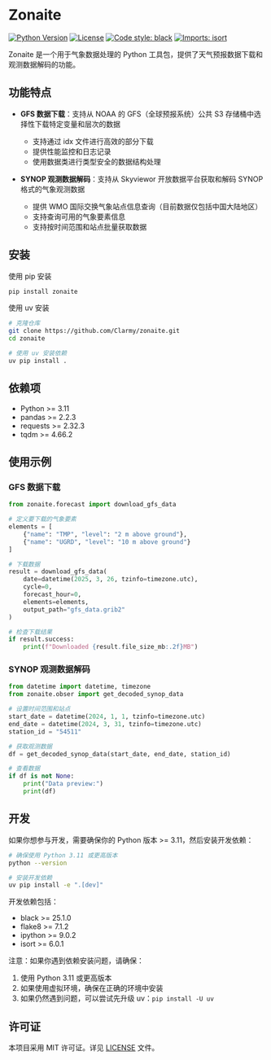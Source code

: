# Zonaite

[![Python Version](https://img.shields.io/badge/python-3.11+-blue.svg)](https://www.python.org/downloads/)
[![License](https://img.shields.io/badge/license-MIT-green.svg)](LICENSE)
[![Code style: black](https://img.shields.io/badge/code%20style-black-000000.svg)](https://github.com/psf/black)
[![Imports: isort](https://img.shields.io/badge/%20imports-isort-%231674b1?style=flat&labelColor=ef8336)](https://pycqa.github.io/isort/)

Zonaite 是一个用于气象数据处理的 Python 工具包，提供了天气预报数据下载和观测数据解码的功能。

## 功能特点

- **GFS 数据下载**：支持从 NOAA 的 GFS（全球预报系统）公共 S3 存储桶中选择性下载特定变量和层次的数据
  - 支持通过 idx 文件进行高效的部分下载
  - 提供性能监控和日志记录
  - 使用数据类进行类型安全的数据结构处理

- **SYNOP 观测数据解码**：支持从 Skyviewor 开放数据平台获取和解码 SYNOP 格式的气象观测数据
  - 提供 WMO 国际交换气象站点信息查询（目前数据仅包括中国大陆地区）
  - 支持查询可用的气象要素信息
  - 支持按时间范围和站点批量获取数据

## 安装

使用 pip 安装

```bash
pip install zonaite 
```

使用 uv 安装

```bash
# 克隆仓库
git clone https://github.com/Clarmy/zonaite.git
cd zonaite

# 使用 uv 安装依赖
uv pip install .
```

## 依赖项

- Python >= 3.11
- pandas >= 2.2.3
- requests >= 2.32.3
- tqdm >= 4.66.2

## 使用示例

### GFS 数据下载

```python
from zonaite.forecast import download_gfs_data

# 定义要下载的气象要素
elements = [
    {"name": "TMP", "level": "2 m above ground"},
    {"name": "UGRD", "level": "10 m above ground"}
]

# 下载数据
result = download_gfs_data(
    date=datetime(2025, 3, 26, tzinfo=timezone.utc),
    cycle=0,
    forecast_hour=0,
    elements=elements,
    output_path="gfs_data.grib2"
)

# 检查下载结果
if result.success:
    print(f"Downloaded {result.file_size_mb:.2f}MB")
```

### SYNOP 观测数据解码

```python
from datetime import datetime, timezone
from zonaite.obser import get_decoded_synop_data

# 设置时间范围和站点
start_date = datetime(2024, 1, 1, tzinfo=timezone.utc)
end_date = datetime(2024, 3, 31, tzinfo=timezone.utc)
station_id = "54511"

# 获取观测数据
df = get_decoded_synop_data(start_date, end_date, station_id)

# 查看数据
if df is not None:
    print("Data preview:")
    print(df)
```

## 开发

如果你想参与开发，需要确保你的 Python 版本 >= 3.11，然后安装开发依赖：

```bash
# 确保使用 Python 3.11 或更高版本
python --version

# 安装开发依赖
uv pip install -e ".[dev]"
```

开发依赖包括：
- black >= 25.1.0
- flake8 >= 7.1.2
- ipython >= 9.0.2
- isort >= 6.0.1

注意：如果你遇到依赖安装问题，请确保：
1. 使用 Python 3.11 或更高版本
2. 如果使用虚拟环境，确保在正确的环境中安装
3. 如果仍然遇到问题，可以尝试先升级 uv：`pip install -U uv`

## 许可证

本项目采用 MIT 许可证。详见 [LICENSE](LICENSE) 文件。